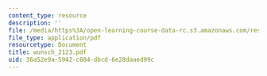 ```yaml
---
content_type: resource
description: ''
file: /media/https%3A/open-learning-course-data-rc.s3.amazonaws.com/res-12-000-evolution-of-physical-oceanography-spring-2007/36a52e9a5942c604dbcd6e28daaed99c_wunsch_2123.pdf
file_type: application/pdf
resourcetype: Document
title: wunsch_2123.pdf
uid: 36a52e9a-5942-c604-dbcd-6e28daaed99c
---
```

